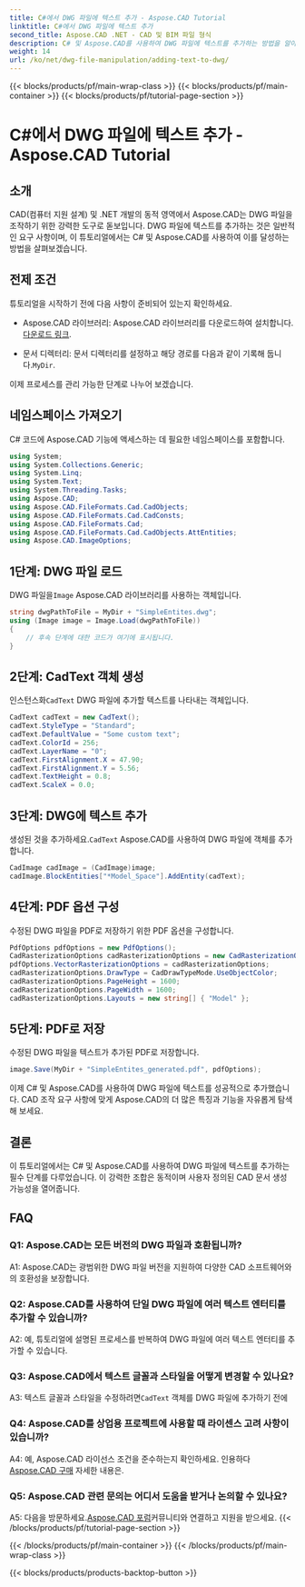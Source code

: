 ```yaml
---
title: C#에서 DWG 파일에 텍스트 추가 - Aspose.CAD Tutorial
linktitle: C#에서 DWG 파일에 텍스트 추가
second_title: Aspose.CAD .NET - CAD 및 BIM 파일 형식
description: C# 및 Aspose.CAD를 사용하여 DWG 파일에 텍스트를 추가하는 방법을 알아보세요. 원활한 통합을 위해 이 단계별 튜토리얼을 따르세요. 포괄적인 지침을 보려면 Aspose.CAD 문서를 살펴보세요.
weight: 14
url: /ko/net/dwg-file-manipulation/adding-text-to-dwg/
---
```


{{< blocks/products/pf/main-wrap-class >}}
{{< blocks/products/pf/main-container >}}
{{< blocks/products/pf/tutorial-page-section >}}

# C#에서 DWG 파일에 텍스트 추가 - Aspose.CAD Tutorial

## 소개

CAD(컴퓨터 지원 설계) 및 .NET 개발의 동적 영역에서 Aspose.CAD는 DWG 파일을 조작하기 위한 강력한 도구로 돋보입니다. DWG 파일에 텍스트를 추가하는 것은 일반적인 요구 사항이며, 이 튜토리얼에서는 C# 및 Aspose.CAD를 사용하여 이를 달성하는 방법을 살펴보겠습니다.

## 전제 조건

튜토리얼을 시작하기 전에 다음 사항이 준비되어 있는지 확인하세요.

-  Aspose.CAD 라이브러리: Aspose.CAD 라이브러리를 다운로드하여 설치합니다.[다운로드 링크](https://releases.aspose.com/cad/net/).

-  문서 디렉터리: 문서 디렉터리를 설정하고 해당 경로를 다음과 같이 기록해 둡니다.`MyDir`.

이제 프로세스를 관리 가능한 단계로 나누어 보겠습니다.

## 네임스페이스 가져오기

C# 코드에 Aspose.CAD 기능에 액세스하는 데 필요한 네임스페이스를 포함합니다.

```csharp
using System;
using System.Collections.Generic;
using System.Linq;
using System.Text;
using System.Threading.Tasks;
using Aspose.CAD;
using Aspose.CAD.FileFormats.Cad.CadObjects;
using Aspose.CAD.FileFormats.Cad.CadConsts;
using Aspose.CAD.FileFormats.Cad;
using Aspose.CAD.FileFormats.Cad.CadObjects.AttEntities;
using Aspose.CAD.ImageOptions;
```

## 1단계: DWG 파일 로드

 DWG 파일을`Image` Aspose.CAD 라이브러리를 사용하는 객체입니다.

```csharp
string dwgPathToFile = MyDir + "SimpleEntites.dwg";
using (Image image = Image.Load(dwgPathToFile))
{
    // 후속 단계에 대한 코드가 여기에 표시됩니다.
}
```

## 2단계: CadText 객체 생성

 인스턴스화`CadText` DWG 파일에 추가할 텍스트를 나타내는 객체입니다.

```csharp
CadText cadText = new CadText();
cadText.StyleType = "Standard";
cadText.DefaultValue = "Some custom text";
cadText.ColorId = 256;
cadText.LayerName = "0";
cadText.FirstAlignment.X = 47.90;
cadText.FirstAlignment.Y = 5.56;
cadText.TextHeight = 0.8;
cadText.ScaleX = 0.0;
```

## 3단계: DWG에 텍스트 추가

 생성된 것을 추가하세요.`CadText` Aspose.CAD를 사용하여 DWG 파일에 객체를 추가합니다.

```csharp
CadImage cadImage = (CadImage)image;
cadImage.BlockEntities["*Model_Space"].AddEntity(cadText);
```

## 4단계: PDF 옵션 구성

수정된 DWG 파일을 PDF로 저장하기 위한 PDF 옵션을 구성합니다.

```csharp
PdfOptions pdfOptions = new PdfOptions();
CadRasterizationOptions cadRasterizationOptions = new CadRasterizationOptions();
pdfOptions.VectorRasterizationOptions = cadRasterizationOptions;
cadRasterizationOptions.DrawType = CadDrawTypeMode.UseObjectColor;
cadRasterizationOptions.PageHeight = 1600;
cadRasterizationOptions.PageWidth = 1600;
cadRasterizationOptions.Layouts = new string[] { "Model" };
```

## 5단계: PDF로 저장

수정된 DWG 파일을 텍스트가 추가된 PDF로 저장합니다.

```csharp
image.Save(MyDir + "SimpleEntites_generated.pdf", pdfOptions);
```

이제 C# 및 Aspose.CAD를 사용하여 DWG 파일에 텍스트를 성공적으로 추가했습니다. CAD 조작 요구 사항에 맞게 Aspose.CAD의 더 많은 특징과 기능을 자유롭게 탐색해 보세요.

## 결론

이 튜토리얼에서는 C# 및 Aspose.CAD를 사용하여 DWG 파일에 텍스트를 추가하는 필수 단계를 다루었습니다. 이 강력한 조합은 동적이며 사용자 정의된 CAD 문서 생성 가능성을 열어줍니다.

## FAQ

### Q1: Aspose.CAD는 모든 버전의 DWG 파일과 호환됩니까?

A1: Aspose.CAD는 광범위한 DWG 파일 버전을 지원하여 다양한 CAD 소프트웨어와의 호환성을 보장합니다.

### Q2: Aspose.CAD를 사용하여 단일 DWG 파일에 여러 텍스트 엔터티를 추가할 수 있습니까?

A2: 예, 튜토리얼에 설명된 프로세스를 반복하여 DWG 파일에 여러 텍스트 엔터티를 추가할 수 있습니다.

### Q3: Aspose.CAD에서 텍스트 글꼴과 스타일을 어떻게 변경할 수 있나요?

 A3: 텍스트 글꼴과 스타일을 수정하려면`CadText` 객체를 DWG 파일에 추가하기 전에

### Q4: Aspose.CAD를 상업용 프로젝트에 사용할 때 라이센스 고려 사항이 있습니까?

 A4: 예, Aspose.CAD 라이선스 조건을 준수하는지 확인하세요. 인용하다[Aspose.CAD 구매](https://purchase.aspose.com/buy) 자세한 내용은.

### Q5: Aspose.CAD 관련 문의는 어디서 도움을 받거나 논의할 수 있나요?

A5: 다음을 방문하세요.[Aspose.CAD 포럼](https://forum.aspose.com/c/cad/19)커뮤니티와 연결하고 지원을 받으세요.
{{< /blocks/products/pf/tutorial-page-section >}}

{{< /blocks/products/pf/main-container >}}
{{< /blocks/products/pf/main-wrap-class >}}

{{< blocks/products/products-backtop-button >}}
